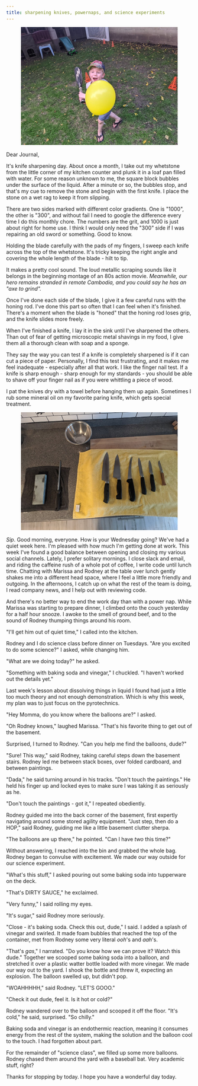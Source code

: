 ```yaml
---
title: sharpening knives, powernaps, and science experiments
---
```


<figure>
  <a href="/images/banners/2020-09-16.jpg">
    <img alt="banner" src="/images/banners/2020-09-16.jpg"/>
  </a>
</figure>

Dear Journal,

It's knife sharpening day.  About once a month, I take out my
whetstone from the little corner of my kitchen counter and plunk it in
a loaf pan filled with water.  For some reason unknown to me, the
square block bubbles under the surface of the liquid.  After a minute
or so, the bubbles stop, and that's my cue to remove the stone and
begin with the first knife.  I place the stone on a wet rag to keep it
from slipping.

There are two sides marked with different color gradients.  One is
"1000", the other is "300", and without fail I need to google the
difference every time I do this monthly chore.  The numbers are the
grit, and 1000 is just about right for home use.  I think I would only
need the "300" side if I was repairing an old sword or something.
Good to know.

Holding the blade carefully with the pads of my fingers, I sweep each
knife across the top of the whetstone.  It's tricky keeping the right
angle and covering the whole length of the blade - hilt to tip.

It makes a pretty cool sound.  The loud metallic scraping sounds like
it belongs in the beginning montage of an 80s action movie.
_Meanwhile, our hero remains stranded in remote Cambodia, and you
could say he has an "axe to grind"._

Once I've done each side of the blade, I give it a few careful runs
with the honing rod.  I've done this part so often that I can feel
when it's finished.  There's a moment when the blade is "honed" that
the honing rod loses grip, and the knife slides more freely.

When I've finished a knife, I lay it in the sink until I've sharpened
the others.  Than out of fear of getting microscopic metal shavings in
my food, I give them all a thorough clean with soap and a sponge.

They say the way you can test if a knife is completely sharpened is if
it can cut a piece of paper.  Personally, I find this test
frustrating, and it makes me feel inadequate - especially after all
that work.  I like the finger nail test.  If a knife is sharp enough -
sharp enough for my standards - you should be able to shave off your
finger nail as if you were whittling a piece of wood.

I pat the knives dry with a towel before hanging them up again.
Sometimes I rub some mineral oil on my favorite paring knife, which
gets special treatment.

<figure>
  <a href="/images/knives.jpg">
    <img alt="knives" src="/images/knives.jpg"/>
  </a>
</figure>

_Sip_.  Good morning, everyone.  How is your Wednesday going?  We've
had a quiet week here.  I'm pleased with how much I'm getting done at
work.  This week I've found a good balance between opening and closing
my various social channels.  Lately, I prefer solitary mornings.  I
close slack and email, and riding the caffeine rush of a whole pot of
coffee, I write code until lunch time.  Chatting with Marissa and
Rodney at the table over lunch gently shakes me into a different head
space, where I feel a little more friendly and outgoing.  In the
afternoons, I catch up on what the rest of the team is doing, I read
company news, and I help out with reviewing code.

And there's no better way to end the work day than with a power nap.
While Marissa was starting to prepare dinner, I climbed onto the couch
yesterday for a half hour snooze.  I awoke to the smell of ground
beef, and to the sound of Rodney thumping things around his room.

"I'll get him out of quiet time," I called into the kitchen.

Rodney and I do science class before dinner on Tuesdays.  "Are you
excited to do some science?" I asked, while changing him.

"What are we doing today?" he asked.

"Something with baking soda and vinegar," I chuckled.  "I haven't
worked out the details yet."

Last week's lesson about dissolving things in liquid I found had just
a little too much theory and not enough demonstration.  Which is why
this week, my plan was to just focus on the pyrotechnics.

"Hey Momma, do you know where the balloons are?" I asked.

"Oh Rodney knows," laughed Marissa.  "That's his favorite thing to get
out of the basement.

Surprised, I turned to Rodney.  "Can you help me find the balloons,
dude?"

"Sure!  This way," said Rodney, taking careful steps down the basement
stairs.  Rodney led me between stack boxes, over folded cardboard, and
between paintings.

"Dada," he said turning around in his tracks.  "Don't touch the
paintings."  He held his finger up and locked eyes to make sure I was
taking it as seriously as he.

"Don't touch the paintings - got it," I repeated obediently.

Rodney guided me into the back corner of the basement, first expertly
navigating around some stored agility equipment.  "Just step, then do
a HOP," said Rodney, guiding me like a little basement clutter sherpa.

"The balloons are up there," he pointed.  "Can I have _two_ this
time?"

Without answering, I reached into the bin and grabbed the whole bag.
Rodney began to convulse with excitement.  We made our way outside for
our science experiment.

"What's this stuff," I asked pouring out some baking soda into
tupperware on the deck.

"That's DIRTY SAUCE," he exclaimed.

"Very funny," I said rolling my eyes.

"It's sugar," said Rodney more seriously.

"Close - it's baking soda.  Check this out, dude," I said.  I added a
splash of vinegar and swirled.  It made foam bubbles that reached the
top of the container, met from Rodney some very literal _ooh_'s and
_aah_'s.

"That's _gas_," I narrated.  "Do you know how we can prove it?  Watch
this dude."  Together we scooped some baking soda into a balloon, and
stretched it over a plastic watter bottle loaded with more vinegar.
We made our way out to the yard.  I shook the bottle and threw it,
expecting an explosion.  The balloon swelled up, but didn't pop.

"WOAHHHHH," said Rodney.  "LET'S GOOO."

"Check it out dude, feel it.  Is it hot or cold?"

Rodney wandered over to the balloon and scooped it off the floor.
"It's cold," he said, surprised.  "So chilly."

Baking soda and vinegar is an endothermic reaction, meaning it
consumes energy from the rest of the system, making the solution and
the balloon cool to the touch.  I had forgotten about part.

For the remainder of "science class", we filled up some more balloons.
Rodney chased them around the yard with a baseball bat.  Very academic
stuff, right?

Thanks for stopping by today.  I hope you have a wonderful day today.
